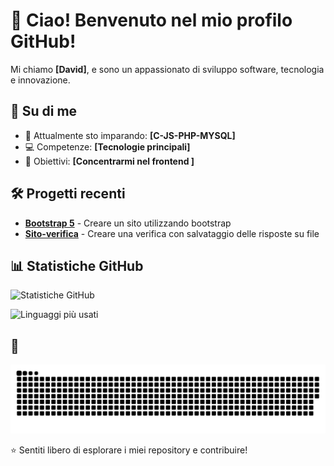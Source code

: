 # 👋 Ciao! Benvenuto nel mio profilo GitHub!

Mi chiamo **[David]**, e sono un appassionato di sviluppo software, tecnologia e innovazione.

## 🚀 Su di me

- 🌱 Attualmente sto imparando: **[C-JS-PHP-MYSQL]**   
- 💻 Competenze: **[Tecnologie principali]**  
- 🎯 Obiettivi: **[Concentrarmi nel frontend ]**  

## 🛠️ Progetti recenti

- **[Bootstrap 5]([URL-repository](https://github.com/DavidNegrello/Esercizi/tree/34752df598f5f79403371cc704444a1fa05ad6c2/esercizi_C/2024-2025/Frontend/Socket%20e%20Bootstrap%205))** - Creare un sito utilizzando bootstrap 
- **[Sito-verifica]([URL-repository](https://github.com/DavidNegrello/Esercizi/tree/34752df598f5f79403371cc704444a1fa05ad6c2/esercizi_C/2024-2025/Frontend/Sito_verifica))** - Creare una verifica con salvataggio delle risposte su file

## 📊 Statistiche GitHub

![Statistiche GitHub](https://github-readme-stats.vercel.app/api?username=DavidNegrello&show_icons=true&theme=radical)

![Linguaggi più usati](https://github-readme-stats.vercel.app/api/top-langs/?username=DavidNegrello&layout=compact&theme=radical)

## 🐍 

![snake gif](https://github.com/DavidNegrello/DavidNegrello/blob/output/github-snake-dark.svg)


⭐️ Sentiti libero di esplorare i miei repository e contribuire!
